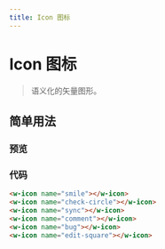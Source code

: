 ```yaml
---
title: Icon 图标
---
```

# Icon 图标

> 语义化的矢量图形。

## 简单用法

### 预览

<ClientOnly>
  <General-Icon1 />
</ClientOnly>

### 代码

```html
<w-icon name="smile"></w-icon>
<w-icon name="check-circle"></w-icon>
<w-icon name="sync"></w-icon>
<w-icon name="comment"></w-icon>
<w-icon name="bug"></w-icon>
<w-icon name="edit-square"></w-icon>
```

